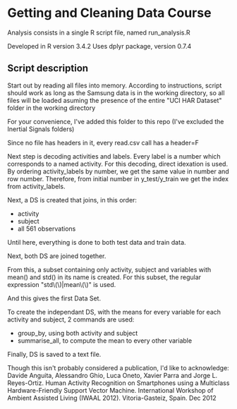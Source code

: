 # Getting and Cleaning Data Course

Analysis consists in a single R script file, named run_analysis.R

Developed in R version 3.4.2
Uses dplyr package, version 0.7.4

## Script description

Start out by reading all files into memory.
According to instructions, script should work as long as the Samsung data is in the working directory,
so all files will be loaded asuming the presence of the entire "UCI HAR Dataset" folder in the working directory

For your convenience, I've added this folder to this repo (I've excluded the Inertial Signals folders)

Since no file has headers in it, every read.csv call has a header=F

Next step is decoding activities and labels. Every label is a number which corresponds to a named activity.
For this decoding, direct idexation is used. By ordering activity_labels by number, we get the same value in number and row number.
Therefore, from initial number in y_test/y_train we get the index from activity_labels.

Next, a DS is created that joins, in this order:

* activity
* subject
* all 561 observations

Until here, everything is done to both test data and train data.

Next, both DS are joined together.

From this, a subset containing only activity, subject and variables with mean() and std() in its name is created. 
For this subset, the regular expression "std\\(\\)|mean\\(\\)" is used.

And this gives the first Data Set.

To create the independant DS, with the means for every variable for each activity and subject, 2 commands are used:

* group_by, using both activity and subject
* summarise_all, to compute the mean to every other variable

Finally, DS is saved to a text file.

Though this isn't probably considered a publication, I'd like to acknowledge:
Davide Anguita, Alessandro Ghio, Luca Oneto, Xavier Parra and Jorge L. Reyes-Ortiz. Human Activity Recognition on Smartphones using a Multiclass Hardware-Friendly Support Vector Machine. International Workshop of Ambient Assisted Living (IWAAL 2012). Vitoria-Gasteiz, Spain. Dec 2012
